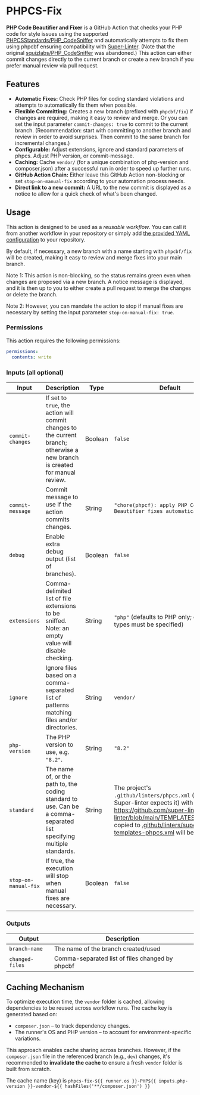 # PHPCS-Fix

**PHP Code Beautifier and Fixer** is a GitHub Action that checks your PHP code for style issues using the supported [PHPCSStandards/PHP_CodeSniffer](https://github.com/PHPCSStandards/PHP_CodeSniffer/) and automatically attempts to fix them using phpcbf ensuring compatibility with [Super-Linter](https://github.com/super-linter/super-linter).
(Note that the original [squizlabs/PHP_CodeSniffer](https://github.com/squizlabs/PHP_CodeSniffer) was abandoned.)
This action can either commit changes directly to the current branch or create a new branch if you prefer manual review via pull request.

## Features

- **Automatic Fixes:** Check PHP files for coding standard violations and attempts to automatically fix them when possible.
- **Flexible Committing:** Creates a new branch (prefixed with `phpcbf/fix`) if changes are required, making it easy to review and merge. Or you can set the input parameter `commit-changes: true` to commit to the current branch. (Recommendation: start with committing to another branch and review in order to avoid surprises. Then commit to the same branch for incremental changes.)
- **Configurable:** Adjust extensions, ignore and standard parameters of phpcs. Adjust PHP version, or commit-message.
- **Caching:** Cache `vendor/` (for a unique combination of php-version and composer.json) after a successful run in order to speed up further runs.
- **GitHub Action Chain:** Either leave this GitHub Action non-blocking or set `stop-on-manual-fix` according to your automation process needs.
- **Direct link to a new commit:** A URL to the new commit is displayed as a notice to allow for a quick check of what's been changed.

## Usage

This action is designed to be used as a _reusable workflow_. You can call it from another workflow in your repository or simply add [the provided YAML configuration](.github/workflows/phpcs-phpcbf.yml) to your repository.

By default, if necessary, a new branch with a name starting with `phpcbf/fix` will be created, making it easy to review and merge fixes into your main branch.

Note 1: This action is non-blocking, so the status remains green even when changes are proposed via a new branch.
A notice message is displayed, and it is then up to you to either create a pull request to merge the changes or delete the branch.

Note 2: However, you can mandate the action to stop if manual fixes are necessary by setting the input parameter `stop-on-manual-fix: true`.

### Permissions

This action requires the following permissions:

```yaml
permissions:
  contents: write
```

### Inputs (all optional)

| Input                | Description                                                                                                                  | Type    | Default                                                                                                                                                                                                                                                                                              |
| -------------------- | ---------------------------------------------------------------------------------------------------------------------------- | ------- | ---------------------------------------------------------------------------------------------------------------------------------------------------------------------------------------------------------------------------------------------------------------------------------------------------- |
| `commit-changes`     | If set to `true`, the action will commit changes to the current branch; otherwise a new branch is created for manual review. | Boolean | `false`                                                                                                                                                                                                                                                                                              |
| `commit-message`     | Commit message to use if the action commits changes.                                                                         | String  | `"chore(phpcf): apply PHP Code Beautifier fixes automatically"`                                                                                                                                                                                                                                      |
| `debug`              | Enable extra debug output (list of branches).                                                                                | Boolean | `false`                                                                                                                                                                                                                                                                                              |
| `extensions`         | Comma-delimited list of file extensions to be sniffed. Note: an empty value will disable checking.                           | String  | `"php"` (defaults to PHP only; other file types must be specified)                                                                                                                                                                                                                                   |
| `ignore`             | Ignore files based on a comma-separated list of patterns matching files and/or directories.                                  | String  | `vendor/`                                                                                                                                                                                                                                                                                            |
| `php-version`        | The PHP version to use, e.g. `"8.2"`.                                                                                        | String  | `"8.2"`                                                                                                                                                                                                                                                                                              |
| `standard`           | The name of, or the path to, the coding standard to use. Can be a comma-separated list specifying multiple standards.        | String  | The project's `.github/linters/phpcs.xml` (where Super-linter expects it) with fallback to <https://github.com/super-linter/super-linter/blob/main/TEMPLATES/phpcs.xml> copied to [.github/linters/super-linter-templates-phpcs.xml](.github/linters/super-linter-templates-phpcs.xml) will be used. |
| `stop-on-manual-fix` | If true, the execution will stop when manual fixes are necessary.                                                            | Boolean | `false`                                                                                                                                                                                                                                                                                              |

### Outputs

| Output          | Description                                     |
| --------------- | ----------------------------------------------- |
| `branch-name`   | The name of the branch created/used             |
| `changed-files` | Comma-separated list of files changed by phpcbf |

## Caching Mechanism

To optimize execution time, the `vendor` folder is cached, allowing dependencies to be reused across workflow runs. The cache key is generated based on:

- `composer.json` – to track dependency changes.
- The runner's OS and PHP version – to account for environment-specific variations.

This approach enables cache sharing across branches. However, if the `composer.json` file in the referenced branch (e.g., `dev`) changes, it's recommended to **invalidate the cache** to ensure a fresh `vendor` folder is built from scratch.

The cache name (key) is `phpcs-fix-${{ runner.os }}-PHP${{ inputs.php-version }}-vendor-${{ hashFiles('**/composer.json') }}`
